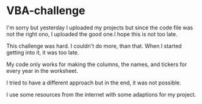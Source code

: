 # VBA-challenge

I'm sorry but yesterday I uploaded my projects but since the code file was not the right ono, I uploaded the good one.I hope this is not too late.

This challenge was hard. I couldn't do more, than that. When I started getting into it, it was too late.

My code only works for making the columns, the names, and tickers for every year in the worksheet.

I tried to  have a different approach but in the end, it was not possible.

I use some resources from the internet with some adaptions for my project.  

